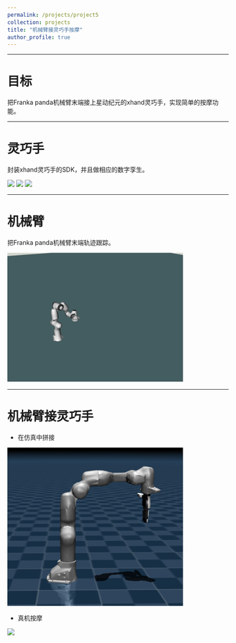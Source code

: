 ```yaml
---
permalink: /projects/project5
collection: projects
title: "机械臂接灵巧手按摩"
author_profile: true
---
```


- - - - - - - - - - -

目标
======
把Franka panda机械臂末端接上星动纪元的xhand灵巧手，实现简单的按摩功能。

- - - - - - - - - - -

灵巧手
======
封装xhand灵巧手的SDK，并且做相应的数字孪生。

<img src="/files/project5/2.gif" width="200">
<img src="/files/project5/3.gif" width="200">
<img src="/files/project5/5.gif" width="200">

- - - - - - - - - - -

机械臂
======
把Franka panda机械臂末端轨迹跟踪。

<img src="/files/project5/1.gif" width="400">

- - - - - - - - - - -

机械臂接灵巧手
======
+ 在仿真中拼接

<img src="/files/project5/1.PNG" width="400">

+ 真机按摩

<img src="/files/project5/4.gif" width="400">
